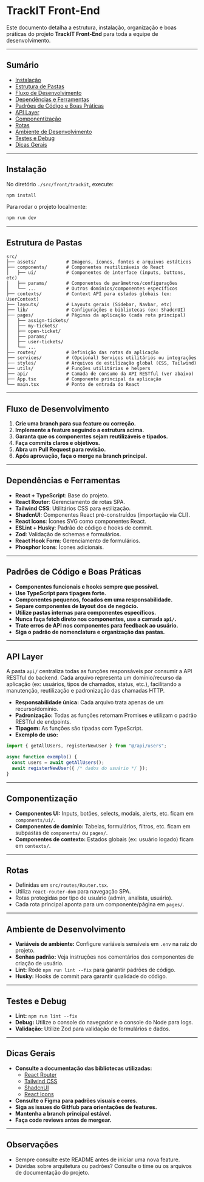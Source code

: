 # TrackIT Front-End

Este documento detalha a estrutura, instalação, organização e boas práticas do projeto **TrackIT Front-End** para toda a equipe de desenvolvimento.

---

## Sumário

- [Instalação](#instalação)
- [Estrutura de Pastas](#estrutura-de-pastas)
- [Fluxo de Desenvolvimento](#fluxo-de-desenvolvimento)
- [Dependências e Ferramentas](#dependências-e-ferramentas)
- [Padrões de Código e Boas Práticas](#padrões-de-código-e-boas-práticas)
- [API Layer](#api-layer)
- [Componentização](#componentização)
- [Rotas](#rotas)
- [Ambiente de Desenvolvimento](#ambiente-de-desenvolvimento)
- [Testes e Debug](#testes-e-debug)
- [Dicas Gerais](#dicas-gerais)

---

## Instalação

No diretório `./src/front/trackit`, execute:

```bash
npm install
```

Para rodar o projeto localmente:

```bash
npm run dev
```

---

## Estrutura de Pastas

```
src/
├── assets/           # Imagens, ícones, fontes e arquivos estáticos
├── components/       # Componentes reutilizáveis do React
│   ├── ui/           # Componentes de interface (inputs, buttons, etc)
│   ├── params/       # Componentes de parâmetros/configurações
│   └── ...           # Outros domínios/componentes específicos
├── contexts/         # Context API para estados globais (ex: UserContext)
├── layouts/          # Layouts gerais (Sidebar, Navbar, etc)
├── lib/              # Configurações e bibliotecas (ex: ShadcnUI)
├── pages/            # Páginas da aplicação (cada rota principal)
│   ├── assign-tickets/
│   ├── my-tickets/
│   ├── open-ticket/
│   ├── params/
│   ├── user-tickets/
│   └── ...
├── routes/           # Definição das rotas da aplicação
├── services/         # (Opcional) Serviços utilitários ou integrações
├── styles/           # Arquivos de estilização global (CSS, Tailwind)
├── utils/            # Funções utilitárias e helpers
├── api/              # Camada de consumo da API RESTful (ver abaixo)
├── App.tsx           # Componente principal da aplicação
└── main.tsx          # Ponto de entrada do React
```

---

## Fluxo de Desenvolvimento

1. **Crie uma branch para sua feature ou correção.**
2. **Implemente a feature seguindo a estrutura acima.**
3. **Garanta que os componentes sejam reutilizáveis e tipados.**
4. **Faça commits claros e objetivos.**
5. **Abra um Pull Request para revisão.**
6. **Após aprovação, faça o merge na branch principal.**

---

## Dependências e Ferramentas

- **React + TypeScript**: Base do projeto.
- **React Router**: Gerenciamento de rotas SPA.
- **Tailwind CSS**: Utilitários CSS para estilização.
- **ShadcnUI**: Componentes React pré-construídos (importação via CLI).
- **React Icons**: Ícones SVG como componentes React.
- **ESLint + Husky**: Padrão de código e hooks de commit.
- **Zod**: Validação de schemas e formulários.
- **React Hook Form**: Gerenciamento de formulários.
- **Phosphor Icons**: Ícones adicionais.

---

## Padrões de Código e Boas Práticas

- **Componentes funcionais e hooks sempre que possível.**
- **Use TypeScript para tipagem forte.**
- **Componentes pequenos, focados em uma responsabilidade.**
- **Separe componentes de layout dos de negócio.**
- **Utilize pastas internas para componentes específicos.**
- **Nunca faça fetch direto nos componentes, use a camada `api/`.**
- **Trate erros de API nos componentes para feedback ao usuário.**
- **Siga o padrão de nomenclatura e organização das pastas.**

---

## API Layer

A pasta `api/` centraliza todas as funções responsáveis por consumir a API RESTful do backend. Cada arquivo representa um domínio/recurso da aplicação (ex: usuários, tipos de chamados, status, etc.), facilitando a manutenção, reutilização e padronização das chamadas HTTP.

- **Responsabilidade única:** Cada arquivo trata apenas de um recurso/domínio.
- **Padronização:** Todas as funções retornam Promises e utilizam o padrão RESTful de endpoints.
- **Tipagem:** As funções são tipadas com TypeScript.
- **Exemplo de uso:**

```typescript
import { getAllUsers, registerNewUser } from "@/api/users";

async function exemplo() {
  const users = await getAllUsers();
  await registerNewUser({ /* dados do usuário */ });
}
```

---

## Componentização

- **Componentes UI:** Inputs, botões, selects, modais, alerts, etc. ficam em `components/ui/`.
- **Componentes de domínio:** Tabelas, formulários, filtros, etc. ficam em subpastas de `components/` ou `pages/`.
- **Componentes de contexto:** Estados globais (ex: usuário logado) ficam em `contexts/`.

---

## Rotas

- Definidas em `src/routes/Router.tsx`.
- Utiliza `react-router-dom` para navegação SPA.
- Rotas protegidas por tipo de usuário (admin, analista, usuário).
- Cada rota principal aponta para um componente/página em `pages/`.

---

## Ambiente de Desenvolvimento

- **Variáveis de ambiente:** Configure variáveis sensíveis em `.env` na raiz do projeto.
- **Senhas padrão:** Veja instruções nos comentários dos componentes de criação de usuário.
- **Lint:** Rode `npm run lint --fix` para garantir padrões de código.
- **Husky:** Hooks de commit para garantir qualidade do código.

---

## Testes e Debug

- **Lint:** `npm run lint --fix`
- **Debug:** Utilize o console do navegador e o console do Node para logs.
- **Validação:** Utilize Zod para validação de formulários e dados.

---

## Dicas Gerais

- **Consulte a documentação das bibliotecas utilizadas:**
  - [React Router](https://reactrouter.com/)
  - [Tailwind CSS](https://tailwindcss.com/)
  - [ShadcnUI](https://ui.shadcn.com/)
  - [React Icons](https://react-icons.github.io/react-icons/)
- **Consulte o Figma para padrões visuais e cores.**
- **Siga as issues do GitHub para orientações de features.**
- **Mantenha a branch principal estável.**
- **Faça code reviews antes de mergear.**

---

## Observações

- Sempre consulte este README antes de iniciar uma nova feature.
- Dúvidas sobre arquitetura ou padrões? Consulte o time ou os arquivos de documentação do projeto.
